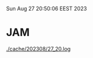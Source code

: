 Sun Aug 27 20:50:06 EEST 2023
# JAM
<a href='./cache/202308/27_20.log'>./cache/202308/27_20.log</a>
